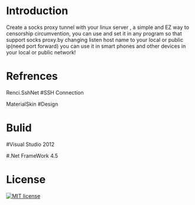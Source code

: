 # Introduction
Create a socks proxy tunnel with your linux server , a simple and EZ way to censorship circumvention, you can use and set it in any program so that support socks proxy.by changing listen host name to your local or public ip(need port forward) you can use it in smart phones and other devices in your local or public network!

# Refrences
Renci.SshNet #SSH Connection

MaterialSkin #Design
# Bulid
#Visual Studio 2012

#.Net FrameWork 4.5
# License
[![MIT license](https://img.shields.io/github/license/sinaxhpm/Azir_Socks_Over_Ssh)](http://opensource.org/licenses/MIT)
